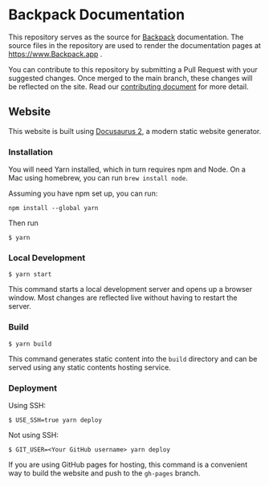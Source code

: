 # Backpack Documentation

This repository serves as the source for [Backpack](https://www.Backpack.app) documentation. The source files in the repository are used to render the documentation pages at https://www.Backpack.app .

You can contribute to this repository by submitting a Pull Request with your suggested changes. Once merged to the main branch, these changes will be reflected on the site. Read our [contributing document](CONTRIBUTING.md) for more detail.

## Website

This website is built using [Docusaurus 2](https://docusaurus.io/), a modern static website generator.

### Installation

You will need Yarn installed, which in turn requires npm and Node. On a Mac using homebrew, you can run `brew install node`.

Assuming you have npm set up, you can run:

```console
npm install --global yarn
```

Then run

```console
$ yarn
```

### Local Development

```console
$ yarn start
```

This command starts a local development server and opens up a browser window. Most changes are reflected live without having to restart the server.

### Build

```console
$ yarn build
```

This command generates static content into the `build` directory and can be served using any static contents hosting service.

### Deployment

Using SSH:

```console
$ USE_SSH=true yarn deploy
```

Not using SSH:

```console
$ GIT_USER=<Your GitHub username> yarn deploy
```

If you are using GitHub pages for hosting, this command is a convenient way to build the website and push to the `gh-pages` branch.

